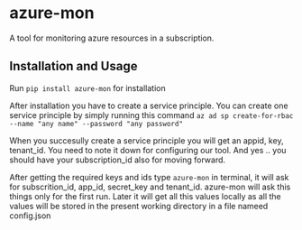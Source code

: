 # azure-mon
A tool for monitoring azure resources in a subscription.

## Installation and Usage
Run `pip install azure-mon` for installation

After installation you have to create a service principle. You can create one service principle by simply running this command
`az ad sp create-for-rbac --name "any name" --password "any password"`

When you succesully create a service principle you will get an appid, key, tenant_id. You need to note it down for configuring our tool. And yes .. you should have your subscription_id also for moving forward.

After getting the required keys and ids type `azure-mon` in terminal, it will ask for subscrition_id, app_id, secret_key and tenant_id. azure-mon will ask this things only for the first run. Later it will get all this values locally as all the values will be stored in the present working directory in a file nameed config.json

